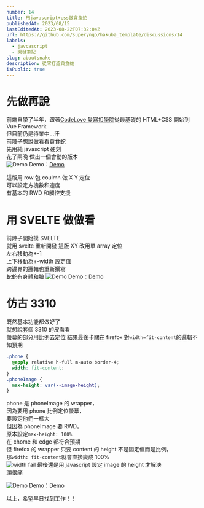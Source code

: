 ```yaml
---
number: 14
title: 用javascript+css做貪食蛇
publishedAt: 2023/08/15
lastEditedAt: 2023-08-22T07:32:04Z
url: https://github.com/superyngo/hakuba_template/discussions/14
labels:
  - javcascript
  - 開發筆記
slug: aboutsnake
description: 從零打造貪食蛇
isPublic: true
---
```


# 先做再說

前端自學了半年，跟著[CodeLove 愛寫扣學院](https://codelove.tw/)從最基礎的 HTML+CSS 開始到 Vue Framework  
但目前仍是待業中...汗  
前陣子想說做看看貪食蛇  
先用純 javascript 硬刻  
花了兩晚 做出一個會動的版本  
![Demo](/workshop/snake-old.png)
Demo：[Demo](https://superyngo.github.io/snake_spaghetti_style_code/)

這版用 row 包 coulmn 做 X Y 定位  
可以設定方塊數和速度  
有基本的 RWD 和觸控支援

# 用 SVELTE 做做看

前陣子開始摸 SVELTE  
就用 svelte 重新開發
這版 XY 改用單 array 定位  
左右移動為+-1  
上下移動為+-width 設定值  
跨邊界的邏輯也重新撰寫  
蛇蛇有身體和臉
![Demo](/workshop/snake.png)
Demo：[Demo](https://superyngo.github.io/snake_svelte3/)

# 仿古 3310

既然基本功能都做好了  
就想說套個 3310 的皮看看  
螢幕的部分用比例去定位
結果最後卡關在
firefox 對`width=fit-content`的邏輯不如預期

```css
.phone {
  @apply relative h-full m-auto border-4;
  width: fit-content;
}
.phoneImage {
  max-height: var(--image-height);
}
```

phone 是 phoneImage 的 wrapper，  
因為要用 phone 比例定位螢幕，  
要設定他們一樣大  
但因為 phoneImage 要 RWD，  
原本設定`max-height: 100%`  
在 chome 和 edge 都符合預期  
但 firefox 的 wrapper 只要 content 的 height 不是固定值而是比例，  
那`width: fit-content`就會直接變成 100%  
![width fail](/workshop/width_fail.png)
最後還是用 javascript 設定 image 的 height 才解決  
頭很痛

![Demo](/workshop/snake3310.png)
Demo：[Demo](https://yafdn.vercel.app/workshop/Notkia3310)

以上，希望早日找到工作！！
